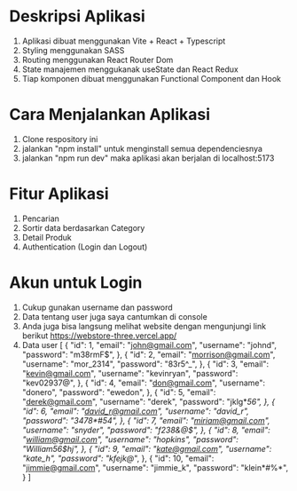 # Deskripsi Aplikasi

1. Aplikasi dibuat menggunakan Vite + React + Typescript
2. Styling menggunakan SASS
3. Routing menggunakan React Router Dom
4. State manajemen menggukanak useState dan React Redux
5. Tiap komponen dibuat menggunakan Functional Component dan Hook

# Cara Menjalankan Aplikasi
1. Clone respository ini
2. jalankan "npm install" untuk menginstall semua dependenciesnya
3. jalankan "npm run dev" maka aplikasi akan berjalan di localhost:5173

# Fitur Aplikasi
1. Pencarian
2. Sortir data berdasarkan Category
3. Detail Produk
4. Authentication (Login dan Logout)

# Akun untuk Login
1. Cukup gunakan username dan password
2. Data tentang user juga saya cantumkan di console
3. Anda juga bisa langsung melihat website dengan mengunjungi link berikut https://webstore-three.vercel.app/
4. Data user
[
  {
    "id": 1,
    "email": "john@gmail.com",
    "username": "johnd",
    "password": "m38rmF$",
  },
  {
    "id": 2,
    "email": "morrison@gmail.com",
    "username": "mor_2314",
    "password": "83r5^_",
  },
  {
    "id": 3,
    "email": "kevin@gmail.com",
    "username": "kevinryan",
    "password": "kev02937@",
  },
  {
    "id": 4,
    "email": "don@gmail.com",
    "username": "donero",
    "password": "ewedon",
  },
  {
    "id": 5,
    "email": "derek@gmail.com",
    "username": "derek",
    "password": "jklg*_56",
  },
  {
    "id": 6,
    "email": "david_r@gmail.com",
    "username": "david_r",
    "password": "3478*#54",
  },
  {
    "id": 7,
    "email": "miriam@gmail.com",
    "username": "snyder",
    "password": "f238&@*$",
  },
  {
    "id": 8,
    "email": "william@gmail.com",
    "username": "hopkins",
    "password": "William56$hj",
  },
  {
    "id": 9,
    "email": "kate@gmail.com",
    "username": "kate_h",
    "password": "kfejk@*_",
  },
  {
    "id": 10,
    "email": "jimmie@gmail.com",
    "username": "jimmie_k",
    "password": "klein*#%*",
  }
]

